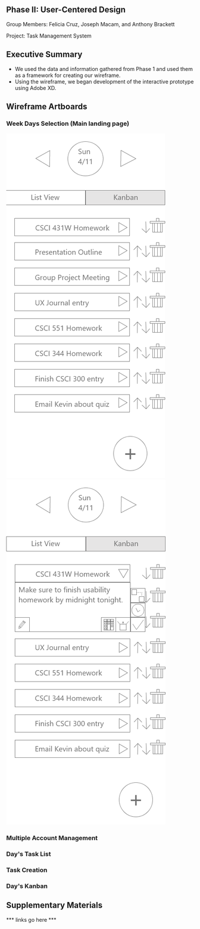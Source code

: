 ## Phase II: User-Centered Design

Group Members: Felicia Cruz, Joseph Macam, and Anthony Brackett

Project: Task Management System

## Executive Summary

* We used the data and information gathered from Phase 1 and used them as a framework for creating our wireframe.
* Using the wireframe, we began development of the interactive prototype using Adobe XD.

## Wireframe Artboards 

### Week Days Selection (Main landing page)
![Week Days Selection](../assets/Day_view.png)<br/>
![Week Days Selection](../assets/Day_view_expanded.png)<br/>

### Multiple Account Management

### Day's Task List

### Task Creation

### Day's Kanban

## Supplementary Materials

*** links go here ***
